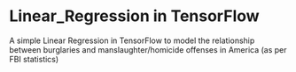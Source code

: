# Linear_Regression in TensorFlow
A simple Linear Regression in TensorFlow to model the relationship between burglaries and manslaughter/homicide offenses in America (as per FBI statistics)
